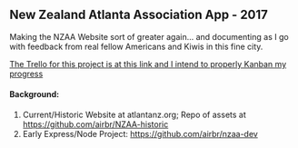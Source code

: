 ## New Zealand Atlanta Association App - 2017

Making the NZAA Website sort of greater again... and documenting as I go with feedback from real fellow Americans and Kiwis in this fine city.

[The Trello for this project is at this link and I intend to properly Kanban my progress](https://trello.com/b/RTwTGDnO/nzaa-development)

#### Background:
1. Current/Historic Website at atlantanz.org; Repo of assets at https://github.com/airbr/NZAA-historic
2. Early Express/Node Project: https://github.com/airbr/nzaa-dev

